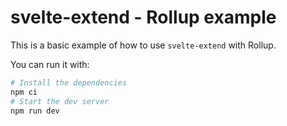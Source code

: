 # svelte-extend - Rollup example

This is a basic example of how to use `svelte-extend` with Rollup.

You can run it with:

```bash
# Install the dependencies
npm ci
# Start the dev server
npm run dev
```
